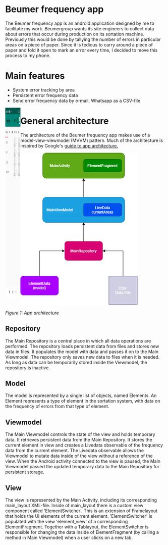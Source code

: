 # Beumer frequency app

The Beumer frequency app is an android application designed by me to facilitate my work.
 Beumergroup wants its site engineers to collect data about errors that occur during production on its sortation machine. Previously this would be done by tallying the number of errors in particular areas on a piece of paper. Since it is tedious to carry around a piece of paper and fold it open to mark an error every time, I decided to move this process to my phone.

# Main features

- System error tracking by area
- Persistent error frequency data
- Send error frequency data by e-mail, Whatsapp as a CSV-file

<a href="url"><img src="Screenshot_2020-08-23-12-07-40-011_lesl.beumerapp.jpg" align="left" height="600" width="48" ></a>

# General architecture

The architecture of the Beumer frequency app makes use of a model-view-viewmodel (MVVM) pattern. Much of the architecture is inspired by Google&#39;s [guide to app architecture.](https://developer.android.com/jetpack/docs/guide)

![](BeumerApp_Software_Architecture.png)

_Figure 1: App architecture_

## Repository

The Main Repository is a central place in which all data operations are performed. The repository loads persistent data from files and stores new data in files. It populates the model with data and passes it on to the Main Viewmodel. The repository only saves new data to files when it is needed. As long as data can be temporarily stored inside the Viewmodel, the repository is inactive.

## Model

The model is represented by a single list of objects, named Elements. An Element represents a type of element in the sortation system, with data on the frequency of errors from that type of element.

## Viewmodel

The Main Viewmodel controls the state of the view and holds temporary data. It retrieves persistent data from the Main Repository. It stores the current element in view and creates a Livedata observable of the frequency data from the current element. The Livedata observable allows the Viewmodel to mutate data inside of the view without a reference of the view. When the Android activity connected to the view is paused, the Main Viewmodel passed the updated temporary data to the Main Repository for persistent storage.

## View

The view is represented by the Main Activity, including its corresponding main\_layout XML-file. Inside of main\_layout there is a custom view component called &#39;ElementSwitcher&#39;. This is an extension of Framelayout that holds the UI elements of the current element. &#39;ElementSwitcher&#39; is populated with the view &#39;element\_view&#39; of a corresponding ElementFragment. Together with a Tablayout, the ElementSwitcher is responsible for changing the data inside of ElementFragment (by calling a method in Main Viewmodel) when a user clicks on a new tab.
